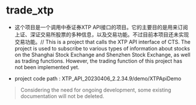 # trade_xtp
- 这个项目是一个调用中泰证券XTP API接口的项目。它的主要目的是用来订阅上证、深证交易所股票的多种信息，以及交易功能。不过目前本项目还未实现交易功能。// This is a project that calls the XTP API interface of CTS. The project is used to subscribe to various types of information about stocks on the Shanghai Stock Exchange and Shenzhen Stock Exchange, as well as trading functions. However, the trading function of this project has not been implemented yet.


- project code path : XTP_API_20230406_2.2.34.9/demo/XTPApiDemo

> Considering the need for ongoing development, some existing documentation will not be deleted.
